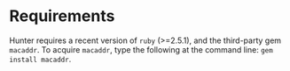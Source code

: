 # Requirements
Hunter requires a recent version of `ruby` (>=2.5.1), and the third-party gem `macaddr`.
To acquire `macaddr`, type the following at the command line:
`gem install macaddr`.
